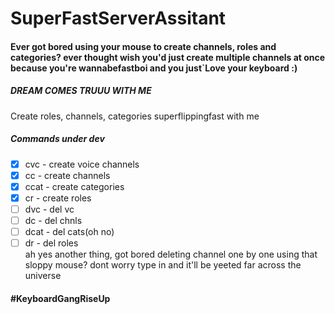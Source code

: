 # SuperFastServerAssitant 
#### Ever got bored using your mouse to create channels, roles and categories? ever thought wish you'd just create multiple channels at once because you're wannabefastboi and you just`Love your keyboard :)<br>
##### DREAM COMES TRUUU WITH ME
Create roles, channels, categories superflippingfast with me
##### Commands under dev

- [x] cvc - create voice channels
- [x] cc - create channels
- [x] ccat - create categories
- [x] cr - create roles
- [ ] dvc - del vc
- [ ] dc -  del chnls
- [ ] dcat - del cats(oh no)
- [ ] dr -   del roles
<br>ah yes another thing, got bored deleting channel one by one using that sloppy mouse? dont worry type in and it'll be yeeted far across the universe
#### #KeyboardGangRiseUp